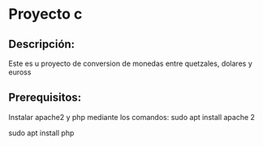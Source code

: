 # Proyecto c

## Descripción:
Este es u proyecto de conversion de monedas entre quetzales, dolares y euross

## Prerequisitos:
Instalar apache2 y php mediante los comandos:
sudo apt install apache 2

sudo apt install php
